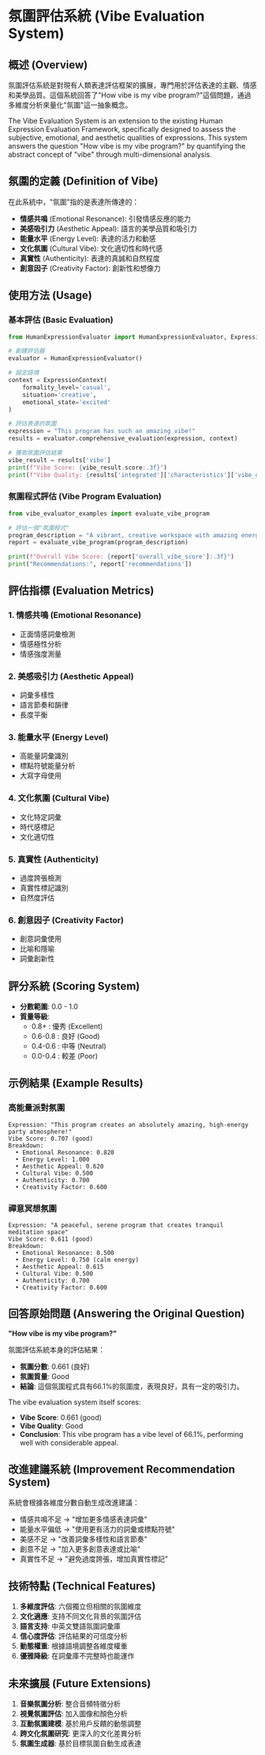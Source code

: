 # 氛圍評估系統 (Vibe Evaluation System)

## 概述 (Overview)

氛圍評估系統是對現有人類表達評估框架的擴展，專門用於評估表達的主觀、情感和美學品質。這個系統回答了"How vibe is my vibe program?"這個問題，通過多維度分析來量化"氛圍"這一抽象概念。

The Vibe Evaluation System is an extension to the existing Human Expression Evaluation Framework, specifically designed to assess the subjective, emotional, and aesthetic qualities of expressions. This system answers the question "How vibe is my vibe program?" by quantifying the abstract concept of "vibe" through multi-dimensional analysis.

## 氛圍的定義 (Definition of Vibe)

在此系統中，"氛圍"指的是表達所傳達的：
- **情感共鳴** (Emotional Resonance): 引發情感反應的能力
- **美感吸引力** (Aesthetic Appeal): 語言的美學品質和吸引力
- **能量水平** (Energy Level): 表達的活力和動感
- **文化氛圍** (Cultural Vibe): 文化適切性和時代感
- **真實性** (Authenticity): 表達的真誠和自然程度
- **創意因子** (Creativity Factor): 創新性和想像力

## 使用方法 (Usage)

### 基本評估 (Basic Evaluation)

```python
from HumanExpressionEvaluator import HumanExpressionEvaluator, ExpressionContext

# 創建評估器
evaluator = HumanExpressionEvaluator()

# 設定語境
context = ExpressionContext(
    formality_level='casual',
    situation='creative',
    emotional_state='excited'
)

# 評估表達的氛圍
expression = "This program has such an amazing vibe!"
results = evaluator.comprehensive_evaluation(expression, context)

# 獲取氛圍評估結果
vibe_result = results['vibe']
print(f"Vibe Score: {vibe_result.score:.3f}")
print(f"Vibe Quality: {results['integrated']['characteristics']['vibe_quality']}")
```

### 氛圍程式評估 (Vibe Program Evaluation)

```python
from vibe_evaluator_examples import evaluate_vibe_program

# 評估一個"氛圍程式"
program_description = "A vibrant, creative workspace with amazing energy!"
report = evaluate_vibe_program(program_description)

print(f"Overall Vibe Score: {report['overall_vibe_score']:.3f}")
print("Recommendations:", report['recommendations'])
```

## 評估指標 (Evaluation Metrics)

### 1. 情感共鳴 (Emotional Resonance) 
- 正面情感詞彙檢測
- 情感極性分析
- 情感強度測量

### 2. 美感吸引力 (Aesthetic Appeal)
- 詞彙多樣性
- 語言節奏和韻律
- 長度平衡

### 3. 能量水平 (Energy Level)
- 高能量詞彙識別
- 標點符號能量分析
- 大寫字母使用

### 4. 文化氛圍 (Cultural Vibe)
- 文化特定詞彙
- 時代感標記
- 文化適切性

### 5. 真實性 (Authenticity)
- 過度誇張檢測
- 真實性標記識別
- 自然度評估

### 6. 創意因子 (Creativity Factor)
- 創意詞彙使用
- 比喻和隱喻
- 詞彙創新性

## 評分系統 (Scoring System)

- **分數範圍**: 0.0 - 1.0
- **質量等級**:
  - 0.8+ : 優秀 (Excellent)
  - 0.6-0.8 : 良好 (Good)  
  - 0.4-0.6 : 中等 (Neutral)
  - 0.0-0.4 : 較差 (Poor)

## 示例結果 (Example Results)

### 高能量派對氛圍
```
Expression: "This program creates an absolutely amazing, high-energy party atmosphere!"
Vibe Score: 0.707 (good)
Breakdown:
  • Emotional Resonance: 0.820
  • Energy Level: 1.000
  • Aesthetic Appeal: 0.620
  • Cultural Vibe: 0.500
  • Authenticity: 0.700
  • Creativity Factor: 0.600
```

### 禪意冥想氛圍
```
Expression: "A peaceful, serene program that creates tranquil meditation space"
Vibe Score: 0.611 (good)
Breakdown:
  • Emotional Resonance: 0.500
  • Energy Level: 0.750 (calm energy)
  • Aesthetic Appeal: 0.615
  • Cultural Vibe: 0.500
  • Authenticity: 0.700
  • Creativity Factor: 0.600
```

## 回答原始問題 (Answering the Original Question)

**"How vibe is my vibe program?"**

氛圍評估系統本身的評估結果：
- **氛圍分數**: 0.661 (良好)
- **氛圍質量**: Good
- **結論**: 這個氛圍程式具有66.1%的氛圍度，表現良好，具有一定的吸引力。

The vibe evaluation system itself scores:
- **Vibe Score**: 0.661 (good)
- **Vibe Quality**: Good  
- **Conclusion**: This vibe program has a vibe level of 66.1%, performing well with considerable appeal.

## 改進建議系統 (Improvement Recommendation System)

系統會根據各維度分數自動生成改進建議：

- 情感共鳴不足 → "增加更多情感表達詞彙"
- 能量水平偏低 → "使用更有活力的詞彙或標點符號"
- 美感不足 → "改善詞彙多樣性和語言節奏"
- 創意不足 → "加入更多創意表達或比喻"
- 真實性不足 → "避免過度誇張，增加真實性標記"

## 技術特點 (Technical Features)

1. **多維度評估**: 六個獨立但相關的氛圍維度
2. **文化適應**: 支持不同文化背景的氛圍評估
3. **語言支持**: 中英文雙語氛圍詞彙庫
4. **信心度評估**: 評估結果的可信度分析
5. **動態權重**: 根據語境調整各維度權重
6. **優雅降級**: 在詞彙庫不完整時也能運作

## 未來擴展 (Future Extensions)

1. **音樂氛圍分析**: 整合音頻特徵分析
2. **視覺氛圍評估**: 加入圖像和顏色分析
3. **互動氛圍建模**: 基於用戶反饋的動態調整
4. **跨文化氛圍研究**: 更深入的文化差異分析
5. **氛圍生成器**: 基於目標氛圍自動生成表達